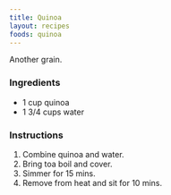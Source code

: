 ```yaml
---
title: Quinoa
layout: recipes
foods: quinoa
---
```


Another grain.

### Ingredients
- 1 cup quinoa
- 1 3/4 cups water

### Instructions
1. Combine quinoa and water.
2. Bring toa boil and cover.
3. Simmer for 15 mins.
4. Remove from heat and sit for 10 mins.
